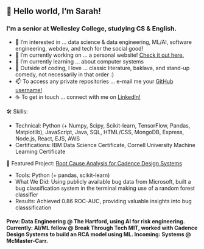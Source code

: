 ## 👋 Hello world, I’m Sarah!
### I'm a senior at Wellesley College, studying CS & English.

- 👀 I’m interested in ... data science & data engineering, ML/AI, software engineering, webdev, and tech for the social good!
- 🔭 I’m currently working on ... a personal website! [Check it out here.](https://sarahgoldman.tech/)
- 🌱 I’m currently learning ... about computer systems
- 💞️ Outside of coding, I love ... classic literature, baklava, and stand-up comedy, not necessarily in that order :)
- 📫 To access any private repositories ... e-mail me your [GitHub username!](mailto:sg110@wellesley.edu?subject=Test)
- ☕ To get in touch ... connect with me on [LinkedIn!](https://www.linkedin.com/in/sarahhayounggoldman/)

🛠 Skills:
- Technical: Python (+ Numpy, Scipy, Scikit-learn, TensorFlow, Pandas, Matplotlib), JavaScript, Java, SQL, HTML/CSS, MongoDB, Express, Node.js, React, EJS, AWS
- Certifications: IBM Data Science Certificate, Cornell University Machine Learning Certificate

🎯 Featured Project: [Root Cause Analysis for Cadence Design Systems](https://github.com/kkmanvi123/root-cause-analysis)

- Tools: Python (+ pandas, scikit-learn)
- What We Did: Using publicly available bug data from Microsoft, built a bug classification system in the terminal making use of a random forest classifier
- Results: Achieved 0.86 ROC-AUC, providing valuable insights into bug classsification
 
#### Prev: Data Engineering @ The Hartford, using AI for risk engineering. Currently: AI/ML fellow @ Break Through Tech MIT, worked with Cadence Design Systems to build an RCA model using ML. Incoming: Systems @ McMaster-Carr.
